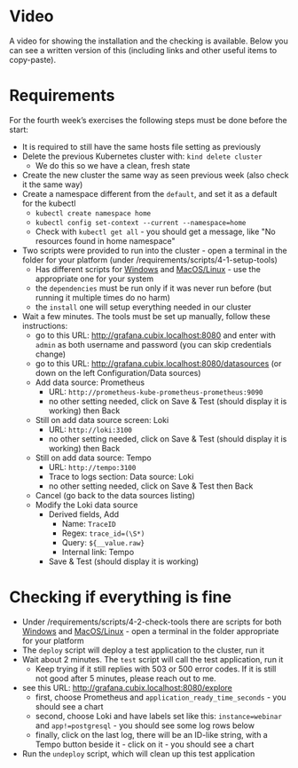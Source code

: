 # Video

A video for showing the installation and the checking is available. Below you can see a written version of this 
(including links and other useful items to copy-paste).

# Requirements
For the fourth week’s exercises the following steps must be done before the start:
* It is required to still have the same hosts file setting as previously
* Delete the previous Kubernetes cluster with: `kind delete cluster`
  * We do this so we have a clean, fresh state
* Create the new cluster the same way as seen previous week (also check it the same way)
* Create a namespace different from the `default`, and set it as a default for the kubectl
  * `kubectl create namespace home`
  * `kubectl config set-context --current --namespace=home`
  * Check with `kubectl get all` - you should get a message, like "No resources found in home namespace"
* Two scripts were provided to run into the cluster - open a terminal in the folder for your platform (under /requirements/scripts/4-1-setup-tools)
  * Has different scripts for [Windows](/requirements/scripts/4-1-setup-tools/windows) and [MacOS/Linux](/requirements/scripts/4-1-setup-tools/macos-linux) - use the appropriate one for your system
  * the `dependencies` must be run only if it was never run before (but running it multiple times do no harm)
  * the `install` one will setup everything needed in our cluster
* Wait a few minutes. The tools must be set up manually, follow these instructions:
  * go to this URL: http://grafana.cubix.localhost:8080 and enter with `admin` as both username and password (you can skip credentials change)
  * go to this URL: http://grafana.cubix.localhost:8080/datasources (or down on the left Configuration/Data sources)
  * Add data source: Prometheus
    * URL: `http://prometheus-kube-prometheus-prometheus:9090`
    * no other setting needed, click on Save & Test (should display it is working) then Back
  * Still on add data source screen: Loki
    * URL: `http://loki:3100`
    * no other setting needed, click on Save & Test (should display it is working) then Back
  * Still on add data source: Tempo
    * URL: `http://tempo:3100`
    * Trace to logs section: Data source: Loki
    * no other setting needed, click on Save & Test then Back
  * Cancel (go back to the data sources listing)
  * Modify the Loki data source
    * Derived fields, Add
      * Name: `TraceID`
      * Regex: `trace_id=(\S*)`
      * Query: `${__value.raw}`
      * Internal link: Tempo
    * Save & Test (should display it is working)

# Checking if everything is fine
* Under /requirements/scripts/4-2-check-tools there are scripts for both [Windows](/requirements/scripts/4-2-check-tools/windows) and [MacOS/Linux](/requirements/scripts/4-2-check-tools/macos-linux) - open a terminal in the folder appropriate for your platform
* The `deploy` script will deploy a test application to the cluster, run it
* Wait about 2 minutes. The `test` script will call the test application, run it
  * Keep trying if it still replies with 503 or 500 error codes. If it is still not good after 5 minutes, please reach out to me.
* see this URL: http://grafana.cubix.localhost:8080/explore
  * first, choose Prometheus and `application_ready_time_seconds` - you should see a chart
  * second, choose Loki and have labels set like this: `instance=webinar` and `app!=postgresql` - you should see some log rows below
  * finally, click on the last log, there will be an ID-like string, with a Tempo button beside it - click on it - you should see a chart
* Run the `undeploy` script, which will clean up this test application

